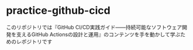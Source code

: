 # practice-github-cicd
このリポジトリでは『GitHub CI/CD実践ガイド――持続可能なソフトウェア開発を支えるGitHub Actionsの設計と運用』のコンテンツを手を動かして学ぶためのレポジトリです
